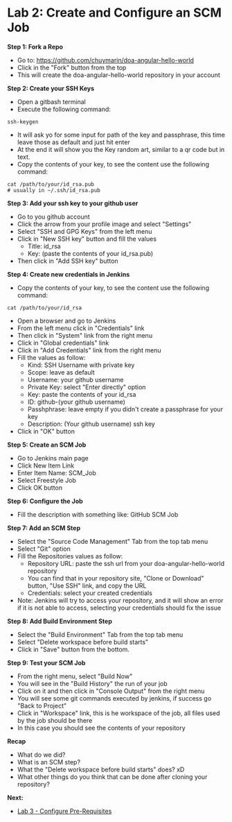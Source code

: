 # Lab 2: Create and Configure an SCM Job

**Step 1: Fork a Repo**
* Go to: https://github.com/chuymarin/doa-angular-hello-world
* Click in the "Fork" button from the top
* This will create the doa-angular-hello-world repository in your account

**Step 2: Create your SSH Keys**
* Open a gitbash terminal
* Execute the following command:
```
ssh-keygen
```
* It will ask yo for some input for path of the key and passphrase, this time leave those as default and just hit enter
* At the end it will show you the Key random art, similar to a qr code but in text.
* Copy the contents of your key, to see the content use the following command:
```
cat /path/to/your/id_rsa.pub
# usually in ~/.ssh/id_rsa.pub
```

**Step 3: Add your ssh key to your github user**
* Go to you github account
* Click the arrow from your profile image and select "Settings"
* Select "SSH and GPG Keys" from the left menu
* Click in "New SSH key" button and fill the values
  * Title: id_rsa
  * Key: (paste the contents of your id_rsa.pub)
* Then click in "Add SSH key" button

**Step 4: Create new credentials in Jenkins**
* Copy the contents of your key, to see the content use the following command:
```
cat /path/to/your/id_rsa
```
* Open a browser and go to Jenkins
* From the left menu click in "Credentials" link
* Then click in "System" link from the right menu
* Click in "Global credentials" link
* Click in "Add Credentials" link from the right menu
* Fill the values as follow:
  * Kind: SSH Username with private key
  * Scope: leave as default
  * Username: your github username
  * Private Key: select "Enter directly" option
  * Key: paste the contents of your id_rsa
  * ID: github-(your github username)
  * Passhphrase: leave empty if you didn't create a passphrase for your key
  * Description: (Your github username) ssh key
* Click in "OK" button

**Step 5: Create an SCM Job**
* Go to Jenkins main page
* Click New Item Link
* Enter Item Name: SCM_Job
* Select Freestyle Job
* Click OK button

**Step 6: Configure the Job**
* Fill the description with something like: GitHub SCM Job

**Step 7: Add an SCM Step**
* Select the "Source Code Management" Tab from the top tab menu
* Select "Git" option
* Fill the Repositories values as follow:
  * Repository URL: paste the ssh url from your doa-angular-hello-world repository
  * You can find that in your repository site, "Clone or Download" button, "Use SSH" link, and copy the URL
  * Credentials: select your created credentials
* Note: Jenkins will try to access your repository, and it will show an error if it is not able to access, selecting your credentials should fix the issue

**Step 8: Add Build Environment Step**
* Select the "Build Environment" Tab from the top tab menu
* Select "Delete workspace before build starts"
* Click in "Save" button from the bottom.

**Step 9: Test your SCM Job**
* From the right menu, select "Build Now"
* You will see in the "Build History" the run of your job
* Click on it and then click in "Console Output" from the right menu
* You will see some git commands executed by jenkins, if success go "Back to Project"
* Click in "Workspace" link, this is he workspace of the job, all files used by the job should be there
* In this case you should see the contents of your repository

**Recap**
* What do we did?
* What is an SCM step?
* What the "Delete workspace before build starts" does? xD
* What other things do you think that can be done after cloning your repository?

**Next:**
* [Lab 3 - Configure Pre-Requisites](https://github.com/chuymarin/doa-jenkins-lab/blob/master/LAB_3.md)
